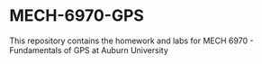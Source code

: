 # MECH-6970-GPS
This repository contains the homework and labs for MECH 6970 - Fundamentals of GPS at Auburn University
